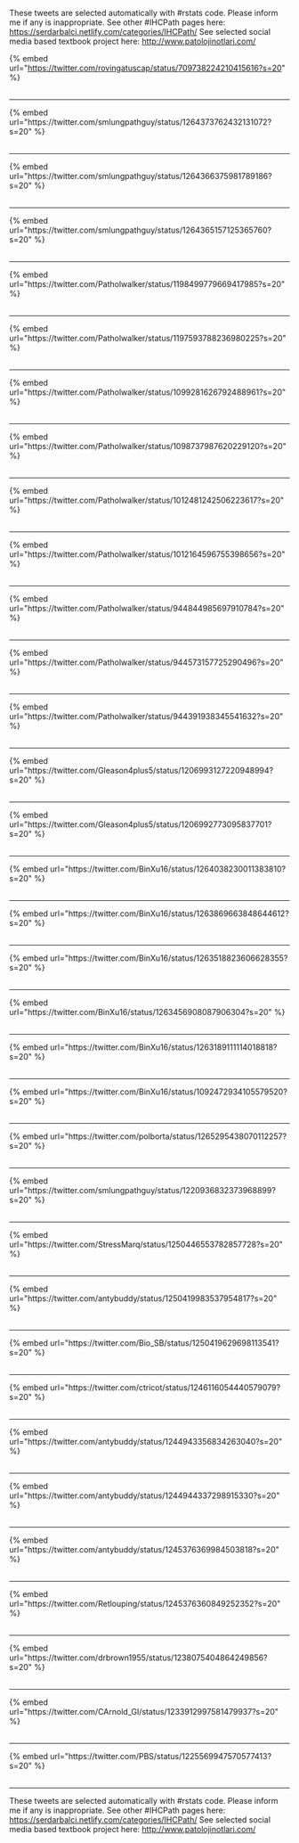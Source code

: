 

These tweets are selected automatically with #rstats code. Please inform me if any is inappropriate.
See other #IHCPath pages here: https://serdarbalci.netlify.com/categories/IHCPath/ 
See selected social media based textbook project here: http://www.patolojinotlari.com/

{% embed url="https://twitter.com/rovingatuscap/status/709738224210415616?s=20" %}<br>
<br>
<hr>
{% embed url="https://twitter.com/smlungpathguy/status/1264373762432131072?s=20" %}<br>
<br>
<hr>
{% embed url="https://twitter.com/smlungpathguy/status/1264366375981789186?s=20" %}<br>
<br>
<hr>
{% embed url="https://twitter.com/smlungpathguy/status/1264365157125365760?s=20" %}<br>
<br>
<hr>
{% embed url="https://twitter.com/Patholwalker/status/1198499779669417985?s=20" %}<br>
<br>
<hr>
{% embed url="https://twitter.com/Patholwalker/status/1197593788236980225?s=20" %}<br>
<br>
<hr>
{% embed url="https://twitter.com/Patholwalker/status/1099281626792488961?s=20" %}<br>
<br>
<hr>
{% embed url="https://twitter.com/Patholwalker/status/1098737987620229120?s=20" %}<br>
<br>
<hr>
{% embed url="https://twitter.com/Patholwalker/status/1012481242506223617?s=20" %}<br>
<br>
<hr>
{% embed url="https://twitter.com/Patholwalker/status/1012164596755398656?s=20" %}<br>
<br>
<hr>
{% embed url="https://twitter.com/Patholwalker/status/944844985697910784?s=20" %}<br>
<br>
<hr>
{% embed url="https://twitter.com/Patholwalker/status/944573157725290496?s=20" %}<br>
<br>
<hr>
{% embed url="https://twitter.com/Patholwalker/status/944391938345541632?s=20" %}<br>
<br>
<hr>
{% embed url="https://twitter.com/Gleason4plus5/status/1206993127220948994?s=20" %}<br>
<br>
<hr>
{% embed url="https://twitter.com/Gleason4plus5/status/1206992773095837701?s=20" %}<br>
<br>
<hr>
{% embed url="https://twitter.com/BinXu16/status/1264038230011383810?s=20" %}<br>
<br>
<hr>
{% embed url="https://twitter.com/BinXu16/status/1263869663848644612?s=20" %}<br>
<br>
<hr>
{% embed url="https://twitter.com/BinXu16/status/1263518823606628355?s=20" %}<br>
<br>
<hr>
{% embed url="https://twitter.com/BinXu16/status/1263456908087906304?s=20" %}<br>
<br>
<hr>
{% embed url="https://twitter.com/BinXu16/status/1263189111114018818?s=20" %}<br>
<br>
<hr>
{% embed url="https://twitter.com/BinXu16/status/1092472934105579520?s=20" %}<br>
<br>
<hr>
{% embed url="https://twitter.com/polborta/status/1265295438070112257?s=20" %}<br>
<br>
<hr>
{% embed url="https://twitter.com/smlungpathguy/status/1220936832373968899?s=20" %}<br>
<br>
<hr>
{% embed url="https://twitter.com/StressMarq/status/1250446553782857728?s=20" %}<br>
<br>
<hr>
{% embed url="https://twitter.com/antybuddy/status/1250419983537954817?s=20" %}<br>
<br>
<hr>
{% embed url="https://twitter.com/Bio_SB/status/1250419629698113541?s=20" %}<br>
<br>
<hr>
{% embed url="https://twitter.com/ctricot/status/1246116054440579079?s=20" %}<br>
<br>
<hr>
{% embed url="https://twitter.com/antybuddy/status/1244943356834263040?s=20" %}<br>
<br>
<hr>
{% embed url="https://twitter.com/antybuddy/status/1244944337298915330?s=20" %}<br>
<br>
<hr>
{% embed url="https://twitter.com/antybuddy/status/1245376369984503818?s=20" %}<br>
<br>
<hr>
{% embed url="https://twitter.com/Retlouping/status/1245376360849252352?s=20" %}<br>
<br>
<hr>
{% embed url="https://twitter.com/drbrown1955/status/1238075404864249856?s=20" %}<br>
<br>
<hr>
{% embed url="https://twitter.com/CArnold_GI/status/1233912997581479937?s=20" %}<br>
<br>
<hr>
{% embed url="https://twitter.com/PBS/status/1225569947570577413?s=20" %}<br>
<br>
<hr>


These tweets are selected automatically with #rstats code. Please inform me if any is inappropriate.
See other #IHCPath pages here: https://serdarbalci.netlify.com/categories/IHCPath/ 
See selected social media based textbook project here: http://www.patolojinotlari.com/

